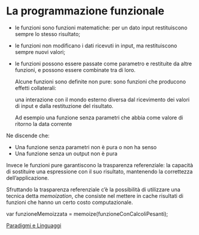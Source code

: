 # La programmazione funzionale

* le funzioni sono funzioni matematiche: per un dato input restituiscono sempre lo stesso risultato;
* le funzioni non modificano i dati ricevuti in input, ma restituiscono sempre nuovi valori;
* le funzioni possono essere passate come parametro e restituite da altre funzioni, e possono essere combinate tra di loro.

	Alcune funzioni sono definite non pure: sono funzioni che producono effetti collaterali:

	una interazione con il mondo esterno diversa dal ricevimento dei valori di input e dalla restituzione del risultato. 

	Ad esempio una funzione senza parametri che abbia come valore di ritorno la data corrente

Ne discende che:

* Una funzione senza parametri non è pura o non ha senso
* Una funzione senza un output non è pura

Invece le funzioni pure garantiscono la trasparenza referenziale: la capacità di sostituire una espressione con il suo risultato, mantenendo la correttezza dell’applicazione.

Sfruttando la trasparenza referenziale c’è la possibilità di utilizzare una tecnica detta *memoization*, che consiste nel mettere in cache risultati di funzioni che hanno un certo costo computazionale.

var funzioneMemoizzata = memoize(funzioneConCalcoliPesanti);

[Paradigmi e Linguaggi](003_ParadigmiLinguaggi.md#Paradigmi)
